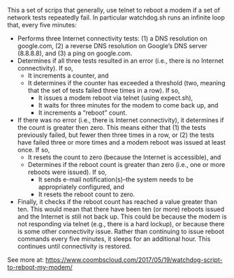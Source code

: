 This a set of scrips that generally, use telnet to reboot a modem if a set of
network tests repeatedly fail. In particular watchdog.sh runs an infinite loop 
that, every five minutes:

- Performs three Internet connectivity tests: (1) a DNS resolution on 
  google.com, (2) a reverse DNS resolution on Google’s DNS server (8.8.8.8), and
  (3) a ping on google.com.
- Determines if all three tests resulted in an error (i.e., there is no Internet
  connectivity). If so,
  - It increments a counter, and
  - It determines if the counter has exceeded a threshold (two, meaning that the 
    set of tests failed three times in a row). If so,
    - It issues a modem reboot via telnet (using expect.sh),
    - It waits for three minutes for the modem to come back up, and
    - It increments a “reboot” count.
- If there was no error (i.e., there is Internet connectivity), it determines if
  the count is greater then zero. This means either that (1) the tests 
  previously failed, but fewer then three times in a row, or (2) the tests have
  failed three or more times and a modem reboot was issued at least once. If so,
  - It resets the count to zero (because the Internet is accessible), and
  - Determines if the reboot count is greater than zero (i.e., one or more 
    reboots were issued). If so,
    - It sends e-mail notification(s)–the system needs to be appropriately 
      configured, and
    - It resets the reboot count to zero.
- Finally, it checks if the reboot count has reached a value greater than ten.
  This would mean that there have been ten (or more) reboots issued and the
  Internet is still not back up. This could be because the modem is not
  responding via telnet (e.g., there is a hard lockup), or because there is some
  other connectivity issue. Rather than continuing to issue reboot commands
  every five minutes, it sleeps for an additional hour. This continues until
  connectivity is restored.
  
See more at:
https://www.coombscloud.com/2017/05/19/watchdog-script-to-reboot-my-modem/